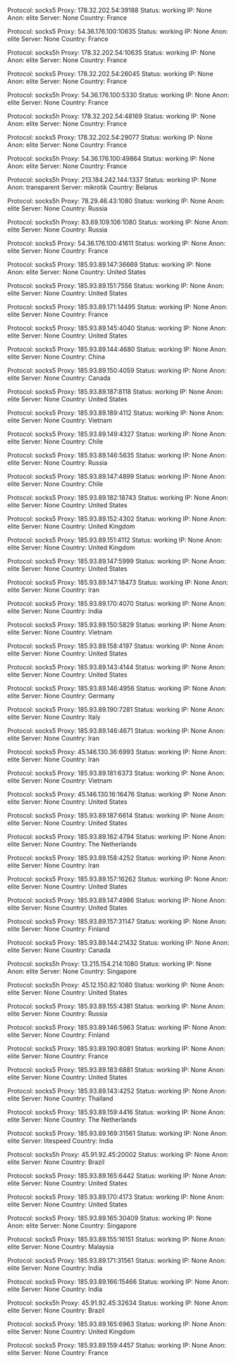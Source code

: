 Protocol: socks5
Proxy: 178.32.202.54:39188
Status: working
IP: None
Anon: elite
Server: None
Country: France

Protocol: socks5
Proxy: 54.36.176.100:10635
Status: working
IP: None
Anon: elite
Server: None
Country: France

Protocol: socks5h
Proxy: 178.32.202.54:10635
Status: working
IP: None
Anon: elite
Server: None
Country: France

Protocol: socks5
Proxy: 178.32.202.54:26045
Status: working
IP: None
Anon: elite
Server: None
Country: France

Protocol: socks5h
Proxy: 54.36.176.100:5330
Status: working
IP: None
Anon: elite
Server: None
Country: France

Protocol: socks5h
Proxy: 178.32.202.54:48169
Status: working
IP: None
Anon: elite
Server: None
Country: France

Protocol: socks5
Proxy: 178.32.202.54:29077
Status: working
IP: None
Anon: elite
Server: None
Country: France

Protocol: socks5h
Proxy: 54.36.176.100:49864
Status: working
IP: None
Anon: elite
Server: None
Country: France

Protocol: socks5h
Proxy: 213.184.242.144:1337
Status: working
IP: None
Anon: transparent
Server: mikrotik
Country: Belarus

Protocol: socks5h
Proxy: 78.29.46.43:1080
Status: working
IP: None
Anon: elite
Server: None
Country: Russia

Protocol: socks5h
Proxy: 83.69.109.106:1080
Status: working
IP: None
Anon: elite
Server: None
Country: Russia

Protocol: socks5
Proxy: 54.36.176.100:41611
Status: working
IP: None
Anon: elite
Server: None
Country: France

Protocol: socks5
Proxy: 185.93.89.147:36669
Status: working
IP: None
Anon: elite
Server: None
Country: United States

Protocol: socks5
Proxy: 185.93.89.151:7556
Status: working
IP: None
Anon: elite
Server: None
Country: United States

Protocol: socks5
Proxy: 185.93.89.171:14495
Status: working
IP: None
Anon: elite
Server: None
Country: France

Protocol: socks5
Proxy: 185.93.89.145:4040
Status: working
IP: None
Anon: elite
Server: None
Country: United States

Protocol: socks5
Proxy: 185.93.89.144:4680
Status: working
IP: None
Anon: elite
Server: None
Country: China

Protocol: socks5
Proxy: 185.93.89.150:4059
Status: working
IP: None
Anon: elite
Server: None
Country: Canada

Protocol: socks5
Proxy: 185.93.89.187:8118
Status: working
IP: None
Anon: elite
Server: None
Country: United States

Protocol: socks5
Proxy: 185.93.89.189:4112
Status: working
IP: None
Anon: elite
Server: None
Country: Vietnam

Protocol: socks5
Proxy: 185.93.89.149:4327
Status: working
IP: None
Anon: elite
Server: None
Country: Chile

Protocol: socks5
Proxy: 185.93.89.146:5635
Status: working
IP: None
Anon: elite
Server: None
Country: Russia

Protocol: socks5
Proxy: 185.93.89.147:4899
Status: working
IP: None
Anon: elite
Server: None
Country: Chile

Protocol: socks5
Proxy: 185.93.89.182:18743
Status: working
IP: None
Anon: elite
Server: None
Country: United States

Protocol: socks5
Proxy: 185.93.89.152:4302
Status: working
IP: None
Anon: elite
Server: None
Country: United Kingdom

Protocol: socks5
Proxy: 185.93.89.151:4112
Status: working
IP: None
Anon: elite
Server: None
Country: United Kingdom

Protocol: socks5
Proxy: 185.93.89.147:5999
Status: working
IP: None
Anon: elite
Server: None
Country: United States

Protocol: socks5
Proxy: 185.93.89.147:18473
Status: working
IP: None
Anon: elite
Server: None
Country: Iran

Protocol: socks5
Proxy: 185.93.89.170:4070
Status: working
IP: None
Anon: elite
Server: None
Country: India

Protocol: socks5
Proxy: 185.93.89.150:5829
Status: working
IP: None
Anon: elite
Server: None
Country: Vietnam

Protocol: socks5
Proxy: 185.93.89.158:4197
Status: working
IP: None
Anon: elite
Server: None
Country: United States

Protocol: socks5
Proxy: 185.93.89.143:4144
Status: working
IP: None
Anon: elite
Server: None
Country: United States

Protocol: socks5
Proxy: 185.93.89.146:4956
Status: working
IP: None
Anon: elite
Server: None
Country: Germany

Protocol: socks5
Proxy: 185.93.89.190:7281
Status: working
IP: None
Anon: elite
Server: None
Country: Italy

Protocol: socks5
Proxy: 185.93.89.146:4671
Status: working
IP: None
Anon: elite
Server: None
Country: Iran

Protocol: socks5
Proxy: 45.146.130.36:6993
Status: working
IP: None
Anon: elite
Server: None
Country: Iran

Protocol: socks5
Proxy: 185.93.89.181:6373
Status: working
IP: None
Anon: elite
Server: None
Country: Vietnam

Protocol: socks5
Proxy: 45.146.130.16:16476
Status: working
IP: None
Anon: elite
Server: None
Country: United States

Protocol: socks5
Proxy: 185.93.89.187:6614
Status: working
IP: None
Anon: elite
Server: None
Country: United States

Protocol: socks5
Proxy: 185.93.89.162:4794
Status: working
IP: None
Anon: elite
Server: None
Country: The Netherlands

Protocol: socks5
Proxy: 185.93.89.158:4252
Status: working
IP: None
Anon: elite
Server: None
Country: Iran

Protocol: socks5
Proxy: 185.93.89.157:16262
Status: working
IP: None
Anon: elite
Server: None
Country: United States

Protocol: socks5
Proxy: 185.93.89.147:4986
Status: working
IP: None
Anon: elite
Server: None
Country: United States

Protocol: socks5
Proxy: 185.93.89.157:31147
Status: working
IP: None
Anon: elite
Server: None
Country: Finland

Protocol: socks5
Proxy: 185.93.89.144:21432
Status: working
IP: None
Anon: elite
Server: None
Country: Canada

Protocol: socks5h
Proxy: 13.215.154.214:1080
Status: working
IP: None
Anon: elite
Server: None
Country: Singapore

Protocol: socks5h
Proxy: 45.12.150.82:1080
Status: working
IP: None
Anon: elite
Server: None
Country: United States

Protocol: socks5
Proxy: 185.93.89.155:4381
Status: working
IP: None
Anon: elite
Server: None
Country: Russia

Protocol: socks5
Proxy: 185.93.89.146:5963
Status: working
IP: None
Anon: elite
Server: None
Country: Finland

Protocol: socks5
Proxy: 185.93.89.190:8081
Status: working
IP: None
Anon: elite
Server: None
Country: France

Protocol: socks5
Proxy: 185.93.89.183:6881
Status: working
IP: None
Anon: elite
Server: None
Country: United States

Protocol: socks5
Proxy: 185.93.89.143:4252
Status: working
IP: None
Anon: elite
Server: None
Country: Thailand

Protocol: socks5
Proxy: 185.93.89.159:4416
Status: working
IP: None
Anon: elite
Server: None
Country: The Netherlands

Protocol: socks5
Proxy: 185.93.89.169:31561
Status: working
IP: None
Anon: elite
Server: litespeed
Country: India

Protocol: socks5h
Proxy: 45.91.92.45:20002
Status: working
IP: None
Anon: elite
Server: None
Country: Brazil

Protocol: socks5
Proxy: 185.93.89.165:6442
Status: working
IP: None
Anon: elite
Server: None
Country: United States

Protocol: socks5
Proxy: 185.93.89.170:4173
Status: working
IP: None
Anon: elite
Server: None
Country: United States

Protocol: socks5
Proxy: 185.93.89.165:30409
Status: working
IP: None
Anon: elite
Server: None
Country: Singapore

Protocol: socks5
Proxy: 185.93.89.155:16151
Status: working
IP: None
Anon: elite
Server: None
Country: Malaysia

Protocol: socks5
Proxy: 185.93.89.171:31561
Status: working
IP: None
Anon: elite
Server: None
Country: India

Protocol: socks5
Proxy: 185.93.89.166:15466
Status: working
IP: None
Anon: elite
Server: None
Country: India

Protocol: socks5h
Proxy: 45.91.92.45:32634
Status: working
IP: None
Anon: elite
Server: None
Country: Brazil

Protocol: socks5
Proxy: 185.93.89.165:6963
Status: working
IP: None
Anon: elite
Server: None
Country: United Kingdom

Protocol: socks5
Proxy: 185.93.89.159:4457
Status: working
IP: None
Anon: elite
Server: None
Country: France

